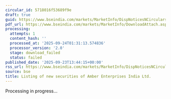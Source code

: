 ```yaml
---
circular_id: 5718016f53689f9e
draft: true
guid: https://www.bseindia.com/markets/MarketInfo/DispNoticesNCirculars.aspx?Noticeid={9F8597FE-4A2B-4234-ABE0-6733F68DCBAB}&noticeno=20250923-61&dt=09/23/2025&icount=61&totcount=84&flag=0
pdf_url: https://www.bseindia.com/markets/MarketInfo/DownloadAttach.aspx?id=20250923-61&attachedId=
processing:
  attempts: 1
  content_hash: ''
  processed_at: '2025-09-24T01:31:13.574836'
  processor_version: '2.0'
  stage: download_failed
  status: failed
published_date: '2025-09-23T13:44:15+00:00'
rss_url: https://www.bseindia.com/markets/MarketInfo/DispNoticesNCirculars.aspx?Noticeid={9F8597FE-4A2B-4234-ABE0-6733F68DCBAB}&noticeno=20250923-61&dt=09/23/2025&icount=61&totcount=84&flag=0
source: bse
title: Listing of new securities of Amber Enterprises India Ltd.
---
```


Processing in progress...